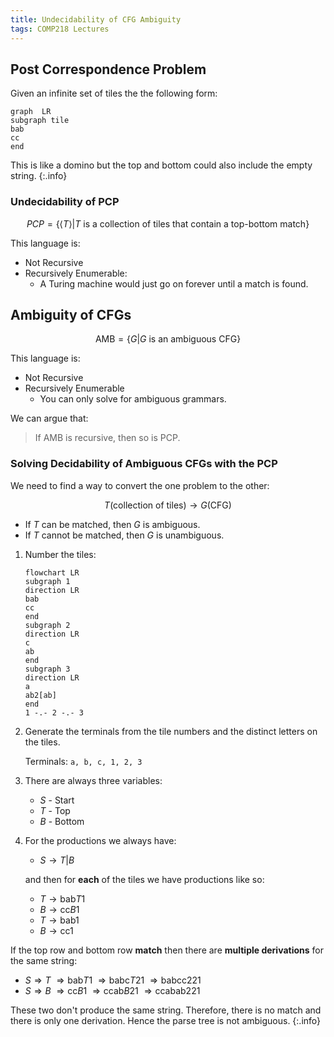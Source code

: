 ```yaml
---
title: Undecidability of CFG Ambiguity
tags: COMP218 Lectures
---
```


## Post Correspondence Problem
Given an infinite set of tiles the the following form:

```mermaid
graph  LR
subgraph tile
bab
cc
end
```

This is like a domino but the top and bottom could also include the empty string.
{:.info}

### Undecidability of PCP

$$
PCP = \{\langle T\rangle \vert T \text{ is a collection of tiles that contain a top-bottom match}\}
$$

This language is:

* Not Recursive
* Recursively Enumerable:
	* A Turing machine would just go on forever until a match is found.
	
## Ambiguity of CFGs

$$
\text{AMB}=\{G\vert G \text{ is an ambiguous CFG}\}
$$

This language is:

* Not Recursive
* Recursively Enumerable
	* You can only solve for ambiguous grammars. 

We can argue that:

> If $\text{AMB}$ is recursive, then so is $\text{PCP}$.

### Solving Decidability of Ambiguous CFGs with the PCP
We need to find a way to convert the one problem to the other:

$$
T(\text{collection of tiles})\rightarrow G(\text{CFG})
$$

* If $T$ can be matched, then $G$ is ambiguous.
* If $T$ cannot be matched, then $G$ is unambiguous.

1. Number the tiles:

	```mermaid
	flowchart LR
	subgraph 1
	direction LR
	bab
	cc
	end
	subgraph 2
	direction LR
	c
	ab
	end
	subgraph 3
	direction LR
	a
	ab2[ab]
	end
	1 -.- 2 -.- 3
	```
1. Generate the terminals from the tile numbers and the distinct letters on the tiles.
	
	Terminals: `a, b, c, 1, 2, 3`
1. There are always three variables:
	* $S$ - Start
	* $T$ - Top
	* $B$ - Bottom
1. For the productions we always have:
	* $S\rightarrow T\vert B$
	
	and then for **each** of the tiles we have productions like so:
	
	* $T\rightarrow \text{bab}T1$
	* $B\rightarrow \text{cc}B1$
	* $T\rightarrow \text{bab}1$
	* $B\rightarrow \text{cc}1$
	
If the top row and bottom row **match** then there are **multiple derivations** for the same string:

* $S\Rightarrow T$ $\Rightarrow\text{bab}T1$ $\Rightarrow\text{babc}T21$ $\Rightarrow\text{babcc}221$
* $S\Rightarrow B$ $\Rightarrow\text{cc}B1$ $\Rightarrow\text{ccab}B21$ $\Rightarrow\text{ccabab}221$

These two don't produce the same string. Therefore, there is no match and there is only one derivation. Hence the parse tree is not ambiguous.
{:.info}